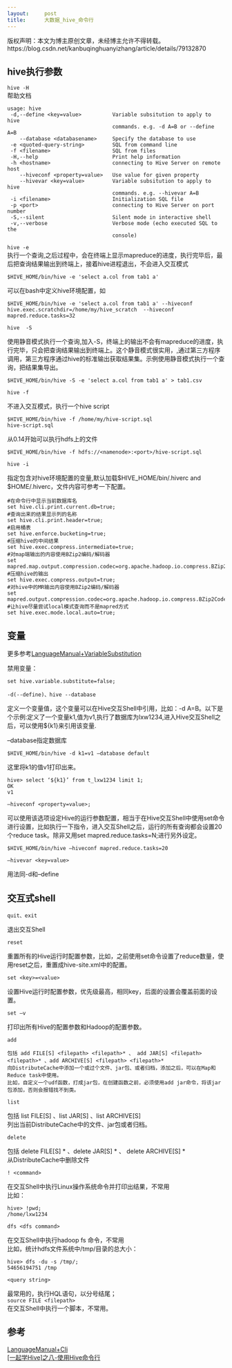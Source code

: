 ```yaml
---
layout:     post
title:      大数据_hive_命令行
---
```

<div id="article_content" class="article_content clearfix csdn-tracking-statistics" data-pid="blog" data-mod="popu_307" data-dsm="post">
								<div class="article-copyright">
					版权声明：本文为博主原创文章，未经博主允许不得转载。					https://blog.csdn.net/kanbuqinghuanyizhang/article/details/79132870				</div>
								            <div id="content_views" class="markdown_views prism-atom-one-dark">
							<!-- flowchart 箭头图标 勿删 -->
							<svg xmlns="http://www.w3.org/2000/svg" style="display: none;"><path stroke-linecap="round" d="M5,0 0,2.5 5,5z" id="raphael-marker-block" style="-webkit-tap-highlight-color: rgba(0, 0, 0, 0);"></path></svg>
							<h2 id="hive执行参数">hive执行参数</h2>

<p><code>hive -H</code> <br>
帮助文档</p>

<pre class="prettyprint"><code class=" hljs haml">usage: hive
 -<span class="ruby">d,--define &lt;key=value&gt;          <span class="hljs-constant">Variable</span> subsitution to apply to hive
</span>                                  commands. e.g. -d A=B or --define A=B
    -<span class="ruby">-database &lt;databasename&gt;     <span class="hljs-constant">Specify</span> the database to use
</span> -<span class="ruby">e &lt;quoted-query-string&gt;         <span class="hljs-constant">SQL</span> from command line
</span> -<span class="ruby">f &lt;filename&gt;                    <span class="hljs-constant">SQL</span> from files
</span> -<span class="ruby"><span class="hljs-constant">H</span>,--help                        <span class="hljs-constant">Print</span> help information
</span> -<span class="ruby">h &lt;hostname&gt;                    connecting to <span class="hljs-constant">Hive</span> <span class="hljs-constant">Server</span> on remote host
</span>    -<span class="ruby">-hiveconf &lt;property=value&gt;   <span class="hljs-constant">Use</span> value <span class="hljs-keyword">for</span> given property
</span>    -<span class="ruby">-hivevar &lt;key=value&gt;         <span class="hljs-constant">Variable</span> subsitution to apply to hive
</span>                                  commands. e.g. --hivevar A=B
 -<span class="ruby">i &lt;filename&gt;                    <span class="hljs-constant">Initialization</span> <span class="hljs-constant">SQL</span> file
</span> -<span class="ruby">p &lt;port&gt;                        connecting to <span class="hljs-constant">Hive</span> <span class="hljs-constant">Server</span> on port number
</span> -<span class="ruby"><span class="hljs-constant">S</span>,--silent                      <span class="hljs-constant">Silent</span> mode <span class="hljs-keyword">in</span> interactive shell
</span> -<span class="ruby">v,--verbose                     <span class="hljs-constant">Verbose</span> mode (echo executed <span class="hljs-constant">SQL</span> to the
</span>                                  console)</code></pre>

<p><code>hive -e</code> <br>
 执行一个查询,之后过程中，会在终端上显示mapreduce的进度，执行完毕后，最后把查询结果输出到终端上，接着hive进程退出，不会进入交互模式</p>

<pre class="prettyprint"><code class=" hljs bash"><span class="hljs-variable">$HIVE_HOME</span>/bin/hive <span class="hljs-operator">-e</span> <span class="hljs-string">'select a.col from tab1 a'</span></code></pre>

<p>可以在bash中定义hive环境配置，如</p>

<pre class="prettyprint"><code class=" hljs bash"><span class="hljs-variable">$HIVE_HOME</span>/bin/hive <span class="hljs-operator">-e</span> <span class="hljs-string">'select a.col from tab1 a'</span> --hiveconf hive.exec.scratchdir=/home/my/hive_scratch  --hiveconf mapred.reduce.tasks=<span class="hljs-number">32</span></code></pre>

<p><code>hive  -S</code></p>

<p>使用静音模式执行一个查询,加入-S，终端上的输出不会有mapreduce的进度，执行完毕，只会把查询结果输出到终端上。这个静音模式很实用，,通过第三方程序调用，第三方程序通过hive的标准输出获取结果集。示例使用静音模式执行一个查询，把结果集导出。</p>

<pre class="prettyprint"><code class=" hljs lasso"><span class="hljs-variable">$HIVE_HOME</span>/bin/hive <span class="hljs-attribute">-S</span> <span class="hljs-attribute">-e</span> <span class="hljs-string">'select a.col from tab1 a'</span> <span class="hljs-subst">&gt;</span> tab1<span class="hljs-built_in">.</span>csv</code></pre>

<p><code>hive -f</code></p>

<p>不进入交互模式，执行一个hive script</p>

<pre class="prettyprint"><code class=" hljs lasso"><span class="hljs-variable">$HIVE_HOME</span>/bin/hive <span class="hljs-attribute">-f</span> /home/my/hive<span class="hljs-attribute">-script</span><span class="hljs-built_in">.</span>sql
hive<span class="hljs-attribute">-script</span><span class="hljs-built_in">.</span>sql</code></pre>

<p>从0.14开始可以执行hdfs上的文件</p>

<pre class="prettyprint"><code class=" hljs lasso"><span class="hljs-variable">$HIVE_HOME</span>/bin/hive <span class="hljs-attribute">-f</span> hdfs:<span class="hljs-comment">//&lt;namenode&gt;:&lt;port&gt;/hive-script.sql</span></code></pre>

<p><code>hive -i</code></p>

<p>指定包含对hive环境配置的变量,默认加载<span>$</span>HIVE_HOME/bin/.hiverc and <span>$</span>HOME/.hiverc，文件内容可参考一下配置。</p>

<pre class="prettyprint"><code class=" hljs avrasm"><span class="hljs-preprocessor">#在命令行中显示当前数据库名  </span>
<span class="hljs-keyword">set</span> hive<span class="hljs-preprocessor">.cli</span><span class="hljs-preprocessor">.print</span><span class="hljs-preprocessor">.current</span><span class="hljs-preprocessor">.db</span>=true<span class="hljs-comment">;   </span>
<span class="hljs-preprocessor">#查询出来的结果显示列的名称  </span>
<span class="hljs-keyword">set</span> hive<span class="hljs-preprocessor">.cli</span><span class="hljs-preprocessor">.print</span><span class="hljs-preprocessor">.header</span>=true<span class="hljs-comment">;  </span>
<span class="hljs-preprocessor">#启用桶表  </span>
<span class="hljs-keyword">set</span> hive<span class="hljs-preprocessor">.enforce</span><span class="hljs-preprocessor">.bucketing</span>=true<span class="hljs-comment">;  </span>
<span class="hljs-preprocessor">#压缩hive的中间结果  </span>
<span class="hljs-keyword">set</span> hive<span class="hljs-preprocessor">.exec</span><span class="hljs-preprocessor">.compress</span><span class="hljs-preprocessor">.intermediate</span>=true<span class="hljs-comment">;  </span>
<span class="hljs-preprocessor">#对map端输出的内容使用BZip2编码/解码器  </span>
<span class="hljs-keyword">set</span> mapred<span class="hljs-preprocessor">.map</span><span class="hljs-preprocessor">.output</span><span class="hljs-preprocessor">.compression</span><span class="hljs-preprocessor">.codec</span>=org<span class="hljs-preprocessor">.apache</span><span class="hljs-preprocessor">.hadoop</span><span class="hljs-preprocessor">.io</span><span class="hljs-preprocessor">.compress</span><span class="hljs-preprocessor">.BZip</span>2Codec<span class="hljs-comment">;  </span>
<span class="hljs-preprocessor">#压缩hive的输出  </span>
<span class="hljs-keyword">set</span> hive<span class="hljs-preprocessor">.exec</span><span class="hljs-preprocessor">.compress</span><span class="hljs-preprocessor">.output</span>=true<span class="hljs-comment">;  </span>
<span class="hljs-preprocessor">#对hive中的MR输出内容使用BZip2编码/解码器  </span>
<span class="hljs-keyword">set</span> mapred<span class="hljs-preprocessor">.output</span><span class="hljs-preprocessor">.compression</span><span class="hljs-preprocessor">.codec</span>=org<span class="hljs-preprocessor">.apache</span><span class="hljs-preprocessor">.hadoop</span><span class="hljs-preprocessor">.io</span><span class="hljs-preprocessor">.compress</span><span class="hljs-preprocessor">.BZip</span>2Codec<span class="hljs-comment">;  </span>
<span class="hljs-preprocessor">#让hive尽量尝试local模式查询而不是mapred方式  </span>
<span class="hljs-keyword">set</span> hive<span class="hljs-preprocessor">.exec</span><span class="hljs-preprocessor">.mode</span><span class="hljs-preprocessor">.local</span><span class="hljs-preprocessor">.auto</span>=true<span class="hljs-comment">;  </span></code></pre>



<h2 id="变量">变量</h2>

<p>更多参考<a href="https://cwiki.apache.org/confluence/display/Hive/LanguageManual+VariableSubstitution" rel="nofollow">LanguageManual+VariableSubstitution</a></p>

<p>禁用变量：</p>

<pre class="prettyprint"><code class=" hljs sql"><span class="hljs-operator"><span class="hljs-keyword">set</span> hive.variable.substitute=<span class="hljs-keyword">false</span>;</span></code></pre>

<p><code>-d(--define)、hive --database</code></p>

<p>定义一个变量值，这个变量可以在Hive交互Shell中引用，比如：-d A=B。以下是个示例:定义了一个变量k1,值为v1,执行了数据库为lxw1234,进入Hive交互Shell之后，可以使用${k1}来引用该变量.</p>

<p>–database指定数据库</p>

<pre class="prettyprint"><code class=" hljs bash"><span class="hljs-variable">$HIVE_HOME</span>/bin/hive <span class="hljs-operator">-d</span> k1=v1 –database default</code></pre>

<p>这里将k1的值v1打印出来。</p>

<pre class="prettyprint"><code class=" hljs cs">hive&gt; <span class="hljs-keyword">select</span> ‘${k1}’ <span class="hljs-keyword">from</span> t_lxw1234 limit <span class="hljs-number">1</span>;
OK
v1</code></pre>

<p><code>–hiveconf &lt;property=value&gt;;</code></p>

<p>可以使用该选项设定Hive的运行参数配置，相当于在Hive交互Shell中使用set命令进行设置，比如执行一下指令，进入交互Shell之后，运行的所有查询都会设置20个reduce task。除非又用set mapred.reduce.tasks=N;进行另外设定。</p>

<pre class="prettyprint"><code class=" hljs avrasm">$HIVE_HOME/bin/hive –hiveconf mapred<span class="hljs-preprocessor">.reduce</span><span class="hljs-preprocessor">.tasks</span>=<span class="hljs-number">20</span></code></pre>

<p><code>–hivevar &lt;key=value&gt;</code></p>

<p>用法同-d和–define</p>

<h2 id="交互式shell">交互式shell</h2>

<p><code>quit、exit</code></p>

<p>退出交互Shell</p>

<p><code>reset</code></p>

<p>重置所有的Hive运行时配置参数，比如，之前使用set命令设置了reduce数量，使用reset之后，重置成hive-site.xml中的配置。</p>

<p><code>set &lt;key&gt;=&lt;value&gt;</code></p>

<p>设置Hive运行时配置参数，优先级最高，相同key，后面的设置会覆盖前面的设置。</p>

<p><code>set –v</code></p>

<p>打印出所有Hive的配置参数和Hadoop的配置参数。</p>

<p><code>add</code></p>



<pre class="prettyprint"><code class=" hljs xml">包括 add FILE[S] <span class="hljs-tag">&lt;<span class="hljs-title">filepath</span>&gt;</span> <span class="hljs-tag">&lt;<span class="hljs-title">filepath</span>&gt;</span>* 、 add JAR[S] <span class="hljs-tag">&lt;<span class="hljs-title">filepath</span>&gt;</span> <span class="hljs-tag">&lt;<span class="hljs-title">filepath</span>&gt;</span>* 、add ARCHIVE[S] <span class="hljs-tag">&lt;<span class="hljs-title">filepath</span>&gt;</span> <span class="hljs-tag">&lt;<span class="hljs-title">filepath</span>&gt;</span>*
向DistributeCache中添加一个或过个文件、jar包、或者归档，添加之后，可以在Map和Reduce task中使用。
比如，自定义一个udf函数，打成jar包，在创建函数之前，必须使用add jar命令，将该jar包添加，否则会报错找不到类。</code></pre>

<p><code>list</code></p>

<p>包括 list FILE[S] 、list JAR[S]  、list ARCHIVE[S] <br>
列出当前DistributeCache中的文件、jar包或者归档。</p>

<p><code>delete</code></p>

<p>包括 delete FILE[S] * 、delete JAR[S] *  、 delete ARCHIVE[S] * <br>
从DistributeCache中删除文件</p>

<p><code>! &lt;command&gt;</code></p>

<p>在交互Shell中执行Linux操作系统命令并打印出结果，不常用 <br>
比如：</p>



<pre class="prettyprint"><code class=" hljs bash">hive&gt; !<span class="hljs-built_in">pwd</span>;
/home/lxw1234</code></pre>

<p><code>dfs &lt;dfs command&gt;</code></p>

<p>在交互Shell中执行hadoop fs 命令，不常用 <br>
比如，统计hdfs文件系统中/tmp/目录的总大小：</p>

<pre class="prettyprint"><code class=" hljs lasso">hive<span class="hljs-subst">&gt;</span> dfs <span class="hljs-attribute">-du</span> <span class="hljs-attribute">-s</span> /tmp<span class="hljs-subst">/</span>;
<span class="hljs-number">54656194751</span> /tmp</code></pre>

<p><code>&lt;query string&gt;</code></p>

<p>最常用的，执行HQL语句，以分号结尾； <br>
<code>source FILE &lt;filepath&gt;</code> <br>
在交互Shell中执行一个脚本，不常用。</p>

<h2 id="参考">参考</h2>

<p><a href="https://cwiki.apache.org/confluence/display/Hive/LanguageManual+Cli" rel="nofollow">LanguageManual+Cli</a> <br>
<a href="http://lxw1234.com/archives/2015/06/292.htm" rel="nofollow">[一起学Hive]之八-使用Hive命令行</a></p>            </div>
						<link href="https://csdnimg.cn/release/phoenix/mdeditor/markdown_views-9e5741c4b9.css" rel="stylesheet">
                </div>